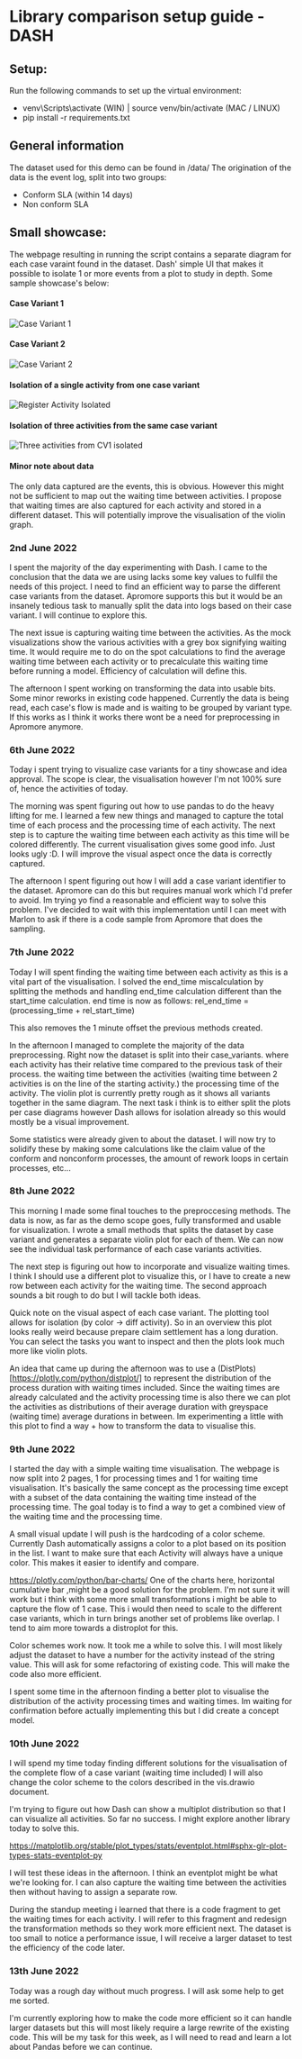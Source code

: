 # Library comparison setup guide - DASH

## Setup:
Run the following commands to set up the virtual environment:
- venv\Scripts\activate (WIN) | source venv/bin/activate (MAC / LINUX)
- pip install -r requirements.txt

## General information
The dataset used for this demo can be found in /data/
The origination of the data is the event log, split into two groups:
- Conform SLA (within 14 days)
- Non conform SLA


## Small showcase:

The webpage resulting in running the script contains a separate diagram for each case varaint found in the dataset.
Dash' simple UI that makes it possible to isolate 1 or more events from a plot to study in depth.
Some sample showcase's below:

#### Case Variant 1
![Case Variant 1](./pics/case_variant_1.PNG)

#### Case Variant 2
![Case Variant 2](./pics/case_variant_2.PNG)

#### Isolation of a single activity from one case variant
![Register Activity Isolated](./pics/reg_claim_cv1.PNG)

#### Isolation of three activities from the same case variant
![Three activities from CV1 isolated](./pics/act_1_2_3_cv1.PNG)


#### Minor note about data
The only data captured are the events, this is obvious. However this might not be sufficient to map out the waiting time between activities. I propose that waiting times are also captured for each activity and stored in a different dataset. This will potentially improve the visualisation of the violin graph.


### 2nd June 2022
I spent the majority of the day experimenting with Dash.
I came to the conclusion that the data we are using lacks some key values to fullfil the needs of this project. I need to find an efficient way to parse the different case variants from the dataset. Apromore supports this but it would be an insanely tedious task to manually split the data into logs based on their case variant. I will continue to explore this.

The next issue is capturing waiting time between the activities. As the mock visualizations show the various activities with a grey box signifying waiting time. It would require me to do on the spot calculations to find the average waiting time between each activity or to precalculate this waiting time before running a model. Efficiency of calculation will define this.

The afternoon I spent working on transforming the data into usable bits. Some minor reworks in existing code happened. Currently the data is being read, each case's flow is made and is waiting to be grouped by variant type. If this works as I think it works there wont be a need for preprocessing in Apromore anymore.

### 6th June 2022
Today i spent trying to visualize case variants for a tiny showcase and idea approval. The scope is clear, the visualisation however I'm not 100% sure of, hence the activities of today.

The morning was spent figuring out how to use pandas to do the heavy lifting for me. I learned a few new things and managed to capture the total time of each process and the processing time of each activity. The next step is to capture the waiting time between each activity as this time will be colored differently.
The current visualisation gives some good info. Just looks ugly :D. I will improve the visual aspect once the data is correctly captured.

The afternoon I spent figuring out how I will add a case variant identifier to the dataset. Apromore can do this but requires manual work which I'd prefer to avoid.
Im trying yo find a reasonable and efficient way to solve this problem. I've decided to wait with this implementation until I can meet with Marlon to ask if there is a code sample from Apromore that does the sampling.

### 7th June 2022
Today I will spent finding the waiting time between each activity as this is a vital part of the visualisation.
I solved the end_time miscalculation by splitting the methods and handling end_time calculation different than the start_time calculation. end time is now as follows:
rel_end_time = (processing_time + rel_start_time)

This also removes the 1 minute offset the previous methods created.

In the afternoon I managed to complete the majority of the data preprocessing.
Right now the dataset is split into their case_variants. where each activity has their relative time compared to the previous task of their process. the waiting time between the activities (waiting time between 2 activities is on the line of the starting activity.) the processing time of the activity.
The violin plot is currently pretty rough as it shows all variants together in the same diagram. The next task i think is to either split the plots per case diagrams however Dash allows for isolation already so this would mostly be a visual improvement.

Some statistics were already given to about the dataset. I will now try to solidify these by making some calculations like the claim value of the conform and nonconform processes, the amount of rework loops in certain processes, etc...


### 8th June 2022
This morning I made some final touches to the preproccesing methods. The data is now, as far as the demo scope goes, fully transformed and usable for visualization.
I wrote a small methods that splits the dataset by case variant and generates a separate violin plot for each of them. We can now see the individual task performance of each case variants activities.

The next step is figuring out how to incorporate and visualize waiting times. I think I should use a different plot to visualize this, or I have to create a new row between each activity for the waiting time. The second approach sounds a bit rough to do but I will tackle both ideas.

Quick note on the visual aspect of each case variant. The plotting tool allows for isolation (by color -> diff activity). So in an overview this plot looks really weird because prepare claim settlement has a long duration. You can select the tasks you want to inspect and then the plots look much more like violin plots.

An idea that came up during the afternoon was to use a (DistPlots)[https://plotly.com/python/distplot/] to represent the distribution of the process duration with waiting times included. Since the waiting times are already calculated and the activity processing time is also there we can plot the activities as distributions of their average duration with greyspace (waiting time) average durations in between.
Im experimenting a little with this plot to find a way + how to transform the data to visualise this.

### 9th June 2022
I started the day with a simple waiting time visualisation. The webpage is now split into 2 pages, 1 for processing times and 1 for waiting time visualisation.
It's basically the same concept as the processing time except with a subset of the data containing the waiting time instead of the processing time. The goal today is to find a way to get a combined view of the waiting time and the processing time.

A small visual update I will push is the hardcoding of a color scheme. Currently Dash automatically assigns a color to a plot based on its position in the list. I want to make sure that each Activity will always have a unique color. This makes it easier to identify and compare.


https://plotly.com/python/bar-charts/
One of the charts here, horizontal cumulative bar ,might be a good solution for the problem. I'm not sure it will work but i think with some more small transformations i might be able to capture the flow of 1 case. This i would then need to scale to the different case variants, which in turn brings another set of problems like overlap. I tend to aim more towards a distroplot for this.

Color schemes work now. It took me a while to solve this. I will most likely adjust the dataset to have a number for the activity instead of the string value. This will ask for some refactoring of existing code. This will make the code also more efficient.


I spent some time in the afternoon finding a better plot to visualise the distribution of the activity processing times and waiting times. Im waiting for confirmation before actually implementing this but I did create a concept model.

### 10th June 2022
I will spend my time today finding different solutions for the visualisation of the complete flow of a case variant (waiting time included)
I will also change the color scheme to the colors described in the vis.drawio document.

I'm trying to figure out how Dash can show a multiplot distribution so that I can visualize all activities. So far no success. I might explore another library today to solve this.

https://matplotlib.org/stable/plot_types/stats/eventplot.html#sphx-glr-plot-types-stats-eventplot-py

I will test these ideas in the afternoon. I think an eventplot might be what we're looking for. I can also capture the waiting time between the activities then without having to assign a separate row.

During the standup meeting i learned that there is a code fragment to get the waiting times for each activity.
I will refer to this fragment and redesign the transformation methods so they work more efficient next. The dataset is too small to notice a performance issue, I will receive a larger dataset to test the efficiency of the code later.


### 13th June 2022
Today was a rough day without much progress.
I will ask some help to get me sorted.

I'm currently exploring how to make the code more efficient so it can handle larger datasets but this will most likely require a large rewrite of the existing code.
This will be my task for this week, as I will need to read and learn a lot about Pandas before we can continue.
